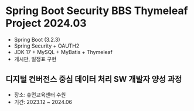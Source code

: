 # Spring Boot Security BBS Thymeleaf Project 2024.03
- Spring Boot (3.2.3)
- Spring Security + OAUTH2
- JDK 17 + MySQL + MyBatis + Thymeleaf
- 게시판, 일정표 구현

## 디지털 컨버전스 중심 데이터 처리 SW 개발자 양성 과정
- 장소: 휴먼교육센터 수원
- 기간: 2023.12 ~ 2024.06
